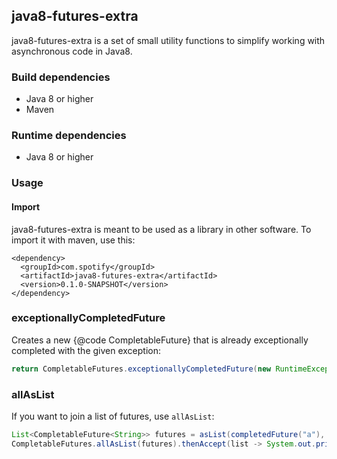 ## java8-futures-extra

java8-futures-extra is a set of small utility functions to simplify working with
asynchronous code in Java8.

### Build dependencies
* Java 8 or higher
* Maven

### Runtime dependencies
* Java 8 or higher

### Usage

#### Import

java8-futures-extra is meant to be used as a library in other software.
To import it with maven, use this:

    <dependency>
      <groupId>com.spotify</groupId>
      <artifactId>java8-futures-extra</artifactId>
      <version>0.1.0-SNAPSHOT</version>
    </dependency>

### exceptionallyCompletedFuture

Creates a new {@code CompletableFuture} that is already exceptionally completed with the given
exception:

```java
return CompletableFutures.exceptionallyCompletedFuture(new RuntimeException("boom"));
```

### allAsList

If you want to join a list of futures, use `allAsList`:

```java
List<CompletableFuture<String>> futures = asList(completedFuture("a"), completedFuture("b"));
CompletableFutures.allAsList(futures).thenAccept(list -> System.out.println(list));
```
